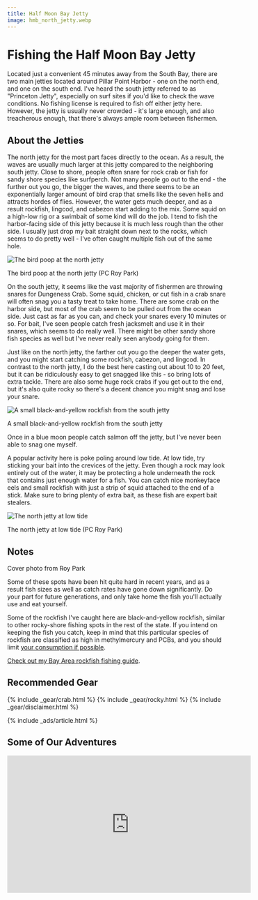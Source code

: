 ```yaml
---
title: Half Moon Bay Jetty
image: hmb_north_jetty.webp
---
```


# Fishing the Half Moon Bay Jetty

Located just a convenient 45 minutes away from the South Bay, there are two main jetties located around Pillar Point Harbor - one on the north end, and one on the south end. I've heard the south jetty referred to as "Princeton Jetty", especially on surf sites if you'd like to check the wave conditions. No fishing license is required to fish off either jetty here. However, the jetty is usually never crowded - it's large enough, and also treacherous enough, that there's always ample room between fishermen.

## About the Jetties

The north jetty for the most part faces directly to the ocean. As a result, the waves are usually much larger at this jetty compared to the neighboring south jetty. Close to shore, people often snare for rock crab or fish for sandy shore species like surfperch. Not many people go out to the end - the further out you go, the bigger the waves, and there seems to be an exponentially larger amount of bird crap that smells like the seven hells and attracts hordes of flies. However, the water gets much deeper, and as a result rockfish, lingcod, and cabezon start adding to the mix. Some squid on a high-low rig or a swimbait of some kind will do the job. I tend to fish the harbor-facing side of this jetty because it is much less rough than the other side. I usually just drop my bait straight down next to the rocks, which seems to do pretty well - I've often caught multiple fish out of the same hole.

![The bird poop at the north jetty](/assets/images/hmb_bird_poop.webp)
<div class="caption">The bird poop at the north jetty (PC Roy Park)</div>

On the south jetty, it seems like the vast majority of fishermen are throwing snares for Dungeness Crab. Some squid, chicken, or cut fish in a crab snare will often snag you a tasty treat to take home. There are some crab on the harbor side, but most of the crab seem to be pulled out from the ocean side. Just cast as far as you can, and check your snares every 10 minutes or so. For bait, I've seen people catch fresh jacksmelt and use it in their snares, which seems to do really well. There might be other sandy shore fish species as well but I've never really seen anybody going for them.

Just like on the north jetty, the farther out you go the deeper the water gets, and you might start catching some rockfish, cabezon, and lingcod. In contrast to the north jetty, I do the best here casting out about 10 to 20 feet, but it can be ridiculously easy to get snagged like this - so bring lots of extra tackle. There are also some huge rock crabs if you get out to the end, but it's also quite rocky so there's a decent chance you might snag and lose your snare.

![A small black-and-yellow rockfish from the south jetty](/assets/images/hmb_andy.webp)
<div class="caption">A small black-and-yellow rockfish from the south jetty</div>

Once in a blue moon people catch salmon off the jetty, but I've never been able to snag one myself.

A popular activity here is poke poling around low tide. At low tide, try sticking your bait into the crevices of the jetty. Even though a rock may look entirely out of the water, it may be protecting a hole underneath the rock that contains just enough water for a fish. You can catch nice monkeyface eels and small rockfish with just a strip of squid attached to the end of a stick. Make sure to bring plenty of extra bait, as these fish are expert bait stealers.

![The north jetty at low tide](/assets/images/hmb_jetty_low_tide.webp)
<div class="caption">The north jetty at low tide (PC Roy Park)</div>

## Notes

Cover photo from Roy Park

Some of these spots have been hit quite hard in recent years, and as a result fish sizes as well as catch rates have gone down significantly. Do your part for future generations, and only take home the fish you'll actually use and eat yourself. 

Some of the rockfish I've caught here are black-and-yellow rockfish, similar to other rocky-shore fishing spots in the rest of the state. If you intend on keeping the fish you catch, keep in mind that this particular species of rockfish are classified as high in methylmercury and PCBs, and you should limit <a href="https://oehha.ca.gov/advisories/statewide-advisory-eating-fish-california-coastal-locations-without-site-specific-advice">your consumption if possible</a>.

[Check out my Bay Area rockfish fishing guide](/rockfish).

## Recommended Gear

{% include _gear/crab.html %}
{% include _gear/rocky.html %}
{% include _gear/disclaimer.html %}

{% include _ads/article.html %}

## Some of Our Adventures

<p style="text-align:center;">
<iframe width="560" height="315" src="https://www.youtube.com/embed/0qcOhpJ5TQs" title="YouTube video player" frameborder="0" allow="accelerometer; autoplay; clipboard-write; encrypted-media; gyroscope; picture-in-picture" allowfullscreen></iframe>
</p>